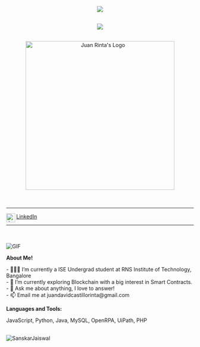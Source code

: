 <p align="center">
 <br><br>
 <img src="https://readme-typing-svg.herokuapp.com/?lines=Hey,+I'm+Juan+Rinta!!&center=true&width=360&height=30"><br>
</p>
<p align="center">
 <br>
 <img src="https://readme-typing-svg.herokuapp.com/?lines=Welcome+to+my+Github+Profile!!&center=true&width=360&height=30">
 <br><br>
</p>
<div align="center">
  <img align="center" alt="Juan Rinta's Logo" width="400px" src="https://i.imgur.com/YS3w9Vu.jpg" />
</div>

<br/>
<br/>

<hr>

<a href="https://www.linkedin.com/in/juancastillor/">
  <img align="left" alt="Juan Rinta's LinkedIn" width="24px" src="https://img.icons8.com/nolan/96/linkedin.png" />
  <p>LinkedIn</p>
</a>

<hr>

<br/>
<br/>
  <img align="center" alt="GIF" src="https://media.giphy.com/media/LmNwrBhejkK9EFP504/giphy.gif" />
</div>

**About Me!**

<p align="left">
- 👨🏽‍💻 I’m currently a ISE Undergrad student at RNS Institute of Technology, Bangalore <br>
- 🌱 I’m currently exploring Blockchain with a big interest in Smart Contracts. <br>
- 💬 Ask me about anything, I love to answer!<br>
- 📫 Email me at juandavidcastillorinta@gmail.com<br>
</p>




**Languages and Tools:**  
<div>
<p>JavaScript, Python, Java, MySQL, OpenRPA, UiPath, PHP</p>
<br>
<img align="center" src="https://github-readme-streak-stats.herokuapp.com/?user=juanrinta&count_private=true&theme=radical" alt="SanskarJaiswal" />
</div>